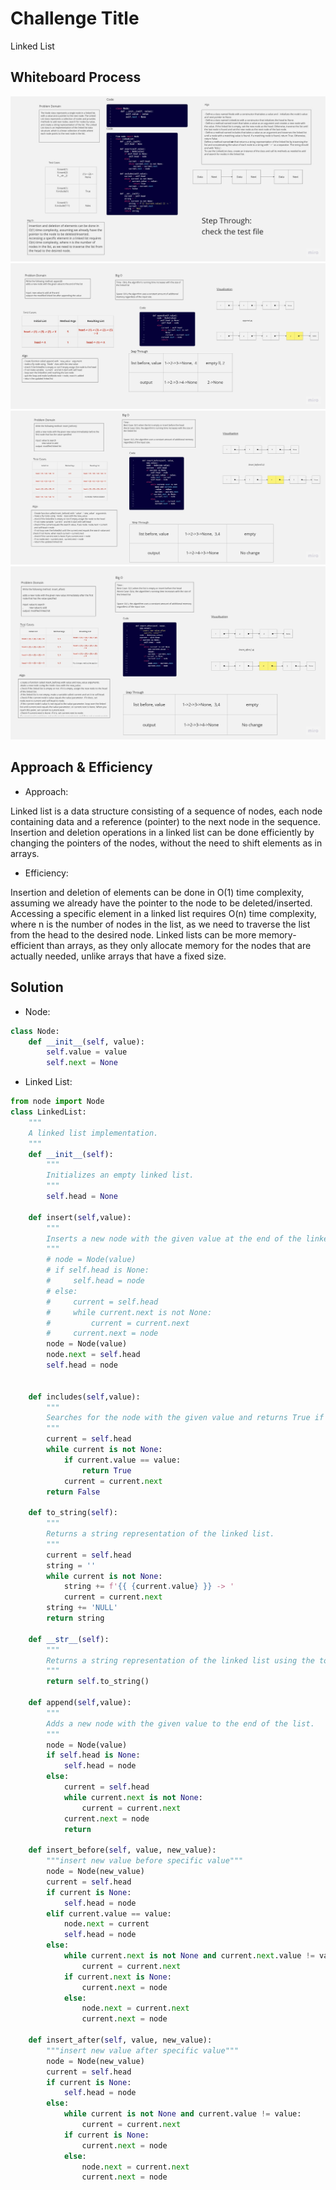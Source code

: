 # Challenge Title
Linked List
## Whiteboard Process
![whiteboard](./whiteboard.jpg)
![whiteboard](./whiteboardappend.jpg)
![whiteboard](./whiteboardinsertbefore.jpg)
![whiteboard](./whiteboardinsertafter.jpg)
## Approach & Efficiency
- Approach:

Linked list is a data structure consisting of a sequence of nodes, each node containing data and a reference (pointer) to the next node in the sequence.
Insertion and deletion operations in a linked list can be done efficiently by changing the pointers of the nodes, without the need to shift elements as in arrays.
- Efficiency:

Insertion and deletion of elements can be done in O(1) time complexity, assuming we already have the pointer to the node to be deleted/inserted.
Accessing a specific element in a linked list requires O(n) time complexity, where n is the number of nodes in the list, as we need to traverse the list from the head to the desired node.
Linked lists can be more memory-efficient than arrays, as they only allocate memory for the nodes that are actually needed, unlike arrays that have a fixed size.




## Solution
- Node:
``` python
class Node:
    def __init__(self, value):
        self.value = value
        self.next = None
```
- Linked List: 
``` python
from node import Node
class LinkedList:
    """
    A linked list implementation.
    """
    def __init__(self):
        """
        Initializes an empty linked list.
        """
        self.head = None

    def insert(self,value):
        """
        Inserts a new node with the given value at the end of the linked list.
        """
        # node = Node(value)
        # if self.head is None:
        #     self.head = node
        # else:
        #     current = self.head
        #     while current.next is not None:
        #         current = current.next
        #     current.next = node
        node = Node(value)
        node.next = self.head
        self.head = node


    def includes(self,value):
        """
        Searches for the node with the given value and returns True if found, False otherwise.
        """
        current = self.head
        while current is not None:
            if current.value == value:
                return True
            current = current.next
        return False
    
    def to_string(self):
        """
        Returns a string representation of the linked list.
        """
        current = self.head
        string = ''
        while current is not None:
            string += f'{{ {current.value} }} -> ' 
            current = current.next
        string += 'NULL'
        return string
    
    def __str__(self):
        """
        Returns a string representation of the linked list using the to_string() method.
        """
        return self.to_string()
    
    def append(self,value):
        """
        Adds a new node with the given value to the end of the list.
        """
        node = Node(value)
        if self.head is None:
            self.head = node
        else:
            current = self.head
            while current.next is not None:
                current = current.next
            current.next = node
            return 

    def insert_before(self, value, new_value):
        """insert new value before specific value"""
        node = Node(new_value)
        current = self.head
        if current is None:
            self.head = node
        elif current.value == value:
            node.next = current
            self.head = node
        else:
            while current.next is not None and current.next.value != value:
                current = current.next
            if current.next is None:
                current.next = node
            else:
                node.next = current.next
                current.next = node
 
    def insert_after(self, value, new_value):
        """insert new value after specific value"""
        node = Node(new_value)
        current = self.head
        if current is None:
            self.head = node
        else:
            while current is not None and current.value != value:
                current = current.next
            if current is None:
                current.next = node
            else:
                node.next = current.next
                current.next = node
```